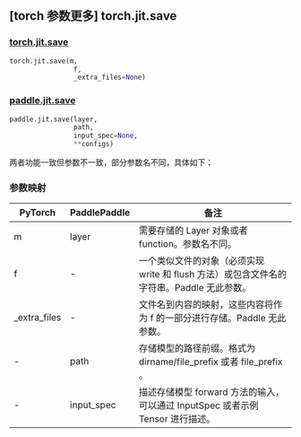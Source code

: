 ## [torch 参数更多] torch.jit.save

### [torch.jit.save](https://pytorch.org/docs/1.13/generated/torch.jit.save.html?highlight=save#torch.jit.save)

```python
torch.jit.save(m,
                f,
                _extra_files=None)
```

### [paddle.jit.save](https://www.paddlepaddle.org.cn/documentation/docs/zh/api/paddle/hub/load_cn.html)

```python
paddle.jit.save(layer,
                path,
                input_spec=None,
                **configs)
```

两者功能一致但参数不一致，部分参数名不同，具体如下：
### 参数映射
| PyTorch       | PaddlePaddle | 备注                                                   |
| ------------- | ------------ | ------------------------------------------------------ |
|m              |layer         | 需要存储的 Layer 对象或者 function。参数名不同。|
|f              |-          |一个类似文件的对象（必须实现 write 和 flush 方法）或包含文件名的字符串。Paddle 无此参数。|
|_extra_files   |-             |文件名到内容的映射，这些内容将作为 f 的一部分进行存储。Paddle 无此参数。|
|-              |path         |存储模型的路径前缀。格式为 dirname/file_prefix 或者 file_prefix 。|
|-              |input_spec    |描述存储模型 forward 方法的输入，可以通过 InputSpec 或者示例 Tensor 进行描述。|

